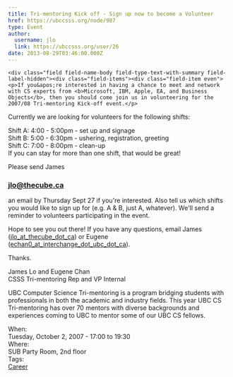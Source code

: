 ```yaml
---
title: Tri-mentoring Kick off - Sign up now to become a Volunteer 
href: https://ubccsss.org/node/987
type: Event
author:
  username: jlo
  link: https://ubccsss.org/user/26
date: 2013-08-29T03:46:00.000Z
---
```



    <div class="field field-name-body field-type-text-with-summary field-label-hidden"><div class="field-items"><div class="field-item even"><p>If you&apos;re interested in having a chance to meet and network with CS experts from <b>Microsoft, IBM, Apple, EA, and Business Objects</b>, then you should come join us in volunteering for the 2007/08 Tri-mentoring Kick-off event.</p>
<p>Currently we are looking for volunteers for the following shifts:</p>
<p>Shift A: 4:00 - 5:00pm - set up and signage<br>
Shift B: 5:00 - 6:30pm - ushering, registration, greeting<br>
Shift C: 7:00 - 8:00pm - clean-up<br>
If you can stay for more than one shift, that would be great!</p>
<p>Please send James <a href="/cdn-cgi/l/email-protection#076d6b6847736f6264726562296466"><br>
</a></p><h3><a href="/cdn-cgi/l/email-protection#076d6b6847736f6264726562296466"><b>jlo</b>@thecube.ca</a></h3>
<p> an email by Thursday Sept 27 if you&apos;re interested. Also tell us which shifts you would like to sign up for (e.g. A &amp; B, just A, whatever).  We&apos;ll send a reminder to volunteers participating in the event.</p>
<p>Hope to see you out there! If you have any questions, email James (<a href="/cdn-cgi/l/email-protection#315b5d5e71455954524453541f5250">jlo_at_thecube_dot_ca</a>) or Eugene (<a href="/cdn-cgi/l/email-protection#690c0a010807592900071d0c1b0a0108070e0c471c0b0a470a08">echan0_at_interchange_dot_ubc_dot_ca</a>).</p>
<p>Thanks.</p>
<p>James Lo and Eugene Chan<br>
CSSS Tri-mentoring Rep and VP Internal</p>
<p>UBC Computer Science Tri-mentoring is a program bridging students with professionals in both the academic and industry fields.  This year UBC CS Tri-mentoring has over 70 mentors with diverse backgrounds and experiences coming to UBC to mentor some of our UBC CS fellows.</p>
</div></div></div><div class="field field-name-field-dates field-type-datetime field-label-above"><div class="field-label">When:&#xA0;</div><div class="field-items"><div class="field-item even"><span class="date-display-single">Tuesday, October 2, 2007 - <span class="date-display-range"><span class="date-display-start">17:00</span> to <span class="date-display-end">19:30</span></span></span></div></div></div><div class="field field-name-field-location field-type-text field-label-above"><div class="field-label">Where:&#xA0;</div><div class="field-items"><div class="field-item even">SUB Party Room, 2nd floor</div></div></div>    <footer>
    <div class="field field-name-field-tags field-type-taxonomy-term-reference field-label-above"><div class="field-label">Tags:&#xA0;</div><div class="field-items"><div class="field-item even"><a href="/career">Career</a></div></div></div>      </footer>
    